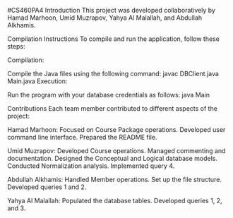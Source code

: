 #CS460PA4
Introduction
This project was developed collaboratively by Hamad Marhoon, Umid Muzrapov, Yahya Al Malallah, and Abdullah Alkhamis.

Compilation Instructions
To compile and run the application, follow these steps:

Compilation:

Compile the Java files using the following command:
javac DBClient.java Main.java
Execution:

Run the program with your database credentials as follows:
java Main <username> <password>

Contributions
Each team member contributed to different aspects of the project:

Hamad Marhoon:
Focused on Course Package operations.
Developed user command line interface.
Prepared the README file.

Umid Muzrapov:
Developed Course operations.
Managed commenting and documentation.
Designed the Conceptual and Logical database models.
Conducted Normalization analysis.
Implemented query 4.

Abdullah Alkhamis:
Handled Member operations.
Set up the file structure.
Developed queries 1 and 2.

Yahya Al Malallah:
Populated the database tables.
Developed queries 1, 2, and 3.

